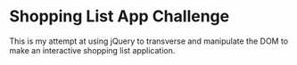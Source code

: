 # Shopping List App Challenge

This is my attempt at using jQuery to transverse and manipulate the DOM to make an interactive shopping list application. 
